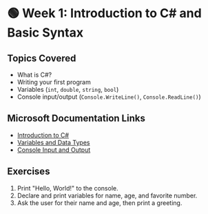# 🟢 Week 1: Introduction to C# and Basic Syntax

## Topics Covered
- What is C#?
- Writing your first program
- Variables (`int`, `double`, `string`, `bool`)
- Console input/output (`Console.WriteLine()`, `Console.ReadLine()`)

## Microsoft Documentation Links
- [Introduction to C#](https://learn.microsoft.com/en-us/dotnet/csharp/tour-of-csharp/)
- [Variables and Data Types](https://learn.microsoft.com/en-us/dotnet/csharp/language-reference/builtin-types/)
- [Console Input and Output](https://learn.microsoft.com/en-us/dotnet/api/system.console)

## Exercises
1. Print "Hello, World!" to the console.
2. Declare and print variables for name, age, and favorite number.
3. Ask the user for their name and age, then print a greeting.
